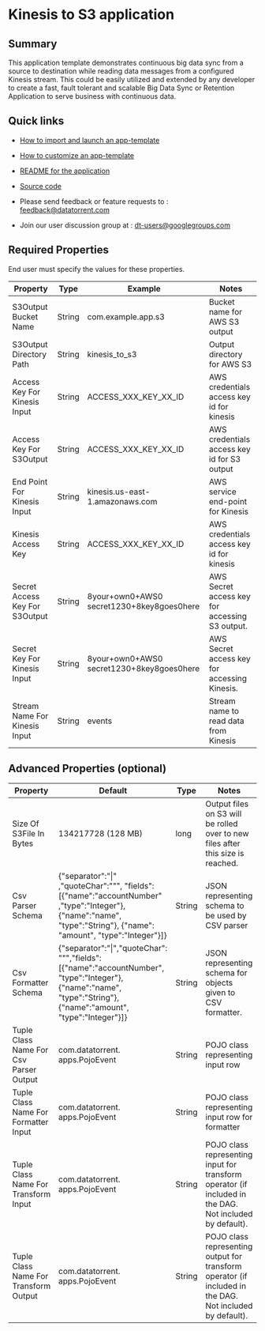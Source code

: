 # Kinesis to S3 application

## Summary

This application template demonstrates continuous big data sync from a source to destination while reading data messages from a configured Kinesis stream. This could be easily utilized and extended by any developer to create a fast,  fault tolerant and scalable Big Data Sync or Retention Application to serve business with continuous data.

## Quick links

-  <a
    href="../common/import-launch"  class="docs" id="docs" ga-track="docs"
    target="_blank">How to import and launch an app-template</a>

-  <a
    href="../common/customize"  class="docs" id="docs" ga-track="docs"
    target="_blank">How to customize an app-template</a>

-  <a
    href="https://github.com/DataTorrent/moodI/tree/master/app-templates/kinesis-to-s3"  class="docs" id="docs" ga-track="docs"
    target="_blank">README for the application</a>
- <a
   href="https://github.com/DataTorrent/moodI/tree/master/app-templates/kinesis-to-s3"  class="github" id="github" ga-track="github" target="_blank">Source code</a>

- Please send feedback or feature requests to :
    <a href="mailto:feedback@datatorrent.com"  class="feedback" id="feedback" ga-track="feedback">feedback@datatorrent.com</a>

- Join our user discussion group at :
    <a href="mailto:dt-users@googlegroups.com"  class="maillist" id="maillist" ga-track="maillist">dt-users@googlegroups.com</a>

## Required Properties
End user must specify the values for these properties.

|Property|Type|Example|Notes|
|---|---|-----|--|
|S3Output Bucket Name|String|com.example.app.s3| Bucket name for AWS S3 output|
|S3Output Directory Path|String|kinesis_to_s3| Output directory for AWS S3|
|Access Key For Kinesis Input|String|ACCESS_XXX_KEY_XX_ID| AWS credentials access key id for kinesis|
|Access Key For S3Output|String|ACCESS_XXX_KEY_XX_ID| AWS credentials access key id for S3 output|
|End Point For Kinesis Input|String|kinesis.us-east-1.amazonaws.com| AWS service end-point for Kinesis|
|Kinesis Access Key|String|ACCESS_XXX_KEY_XX_ID| AWS credentials access key id for kinesis|
|Secret Access Key For S3Output|String|8your+own0+AWS0 secret1230+8key8goes0here| AWS Secret access key for accessing S3 output.|
|Secret Key For Kinesis Input|String|8your+own0+AWS0 secret1230+8key8goes0here| AWS Secret access key for accessing Kinesis.
|Stream Name For Kinesis Input|String|events|Stream name to read data from Kinesis|

## Advanced Properties (optional)
|Property|Default|Type|Notes|
|--------|-------|----|-----|
|Size Of S3File In Bytes|134217728 (128 MB)|long|Output files on S3 will be rolled over to new files after this size is reached.|
|Csv Parser Schema| {"separator":"&#124;" ,"quoteChar":"\"", "fields": [{"name":"accountNumber" ,"type":"Integer"}, {"name":"name", "type":"String"}, {"name": "amount", "type":"Integer"}]}|String| JSON representing schema to be used by CSV parser|
|Csv Formatter Schema|{"separator":"&#124;","quoteChar": "\"","fields":[{"name":"accountNumber", "type":"Integer"}, {"name":"name", "type":"String"}, {"name":"amount", "type":"Integer"}]}|String| JSON representing schema for objects given to CSV formatter.
|Tuple Class Name For Csv Parser Output| com.datatorrent. apps.PojoEvent|String|POJO class representing input row|
|Tuple Class Name For Formatter Input| com.datatorrent. apps.PojoEvent |String | POJO class representing input row for formatter|
|Tuple Class Name For Transform Input| com.datatorrent. apps.PojoEvent | String |POJO class representing input for transform operator (if included in the DAG. Not included by default).|
|Tuple Class Name For Transform Output| com.datatorrent. apps.PojoEvent | String | POJO class representing output for transform operator (if included in the DAG. Not included by default).|
